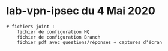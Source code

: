 # lab-vpn-ipsec du 4 Mai 2020

    # fichiers joint :
        fichier de configuration HQ
        fichier de configuration Branch
        fichier pdf avec questions/réponses + captures d'écran
